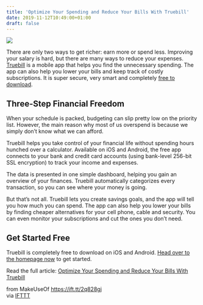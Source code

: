 ```yaml
---
title: 'Optimize Your Spending and Reduce Your Bills With Truebill'
date: 2019-11-12T10:49:00+01:00
draft: false
---
```


![](https://static.makeuseof.com/wp-content/uploads/2019/10/oYskMMX.jpg)

There are only two ways to get richer: earn more or spend less. Improving your salary is hard, but there are many ways to reduce your expenses. [Truebill](https://stackmedia.io/?pub_id=1834&utm_source=1a5b0cv3538&utm_medium=1a0b0cp89&utm_term=scsf-346696&utm_content=100-a0x1P000004MrmA) is a mobile app that helps you find the unnecessary spending. The app can also help you lower your bills and keep track of costly subscriptions. It is super secure, very smart and completely [free to download](https://stackmedia.io/?pub_id=1834&utm_source=1a5b0cv3538&utm_medium=1a0b0cp89&utm_term=scsf-346696&utm_content=100-a0x1P000004MrmA).

**Three-Step Financial Freedom**
--------------------------------

When your schedule is packed, budgeting can slip pretty low on the priority list. However, the main reason why most of us overspend is because we simply don’t know what we can afford.

Truebill helps you take control of your financial life without spending hours hunched over a calculator. Available on iOS and Android, the free app connects to your bank and credit card accounts (using bank-level 256-bit SSL encryption) to track your income and expenses.

The data is presented in one simple dashboard, helping you gain an overview of your finances. Truebill automatically categorizes every transaction, so you can see where your money is going.

But that’s not all. Truebill lets you create savings goals, and the app will tell you how much you can spend. The app can also help you lower your bills by finding cheaper alternatives for your cell phone, cable and security. You can even monitor your subscriptions and cut the ones you don’t need.

**Get Started Free**
--------------------

Truebill is completely free to download on iOS and Android. [Head over to the homepage now](https://stackmedia.io/?pub_id=1834&utm_source=1a5b0cv3538&utm_medium=1a0b0cp89&utm_term=scsf-346696&utm_content=100-a0x1P000004MrmA) to get started.

Read the full article: [Optimize Your Spending and Reduce Your Bills With Truebill](https://www.makeuseof.com/tag/optimize-spending-reduce-bills-truebill/)

  
  
from MakeUseOf https://ift.tt/2q828gj  
via [IFTTT](https://ifttt.com/?ref=da&site=blogger)